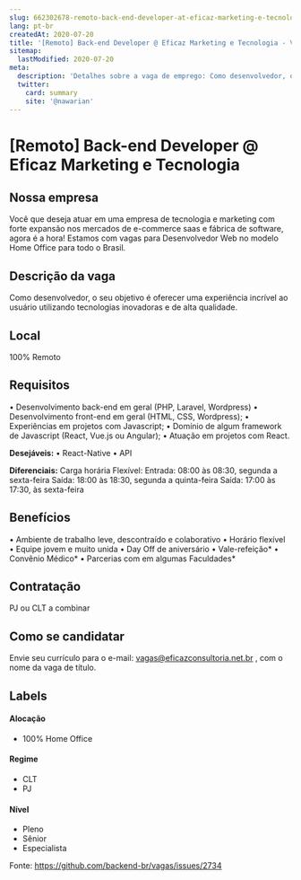 ```yaml
---
slug: 662302678-remoto-back-end-developer-at-eficaz-marketing-e-tecnologia
lang: pt-br
createdAt: 2020-07-20
title: '[Remoto] Back-end Developer @ Eficaz Marketing e Tecnologia - Vaga de Emprego'
sitemap:
  lastModified: 2020-07-20
meta:
  description: 'Detalhes sobre a vaga de emprego: Como desenvolvedor, o seu objetivo é oferecer uma experiência incrível ao usuário utilizando tecnologias inovadoras e de alta qualidade.'
  twitter:
    card: summary
    site: '@nawarian'
---
```


# [Remoto] Back-end Developer @ Eficaz Marketing e Tecnologia

## Nossa empresa

Você que deseja atuar em uma empresa de tecnologia e marketing com forte expansão nos mercados de e-commerce saas e fábrica de software, agora é a hora!  Estamos com vagas para Desenvolvedor Web no modelo Home Office para todo o Brasil. 

## Descrição da vaga

Como desenvolvedor, o seu objetivo é oferecer uma experiência incrível ao usuário utilizando tecnologias inovadoras e de alta qualidade. 

## Local

100% Remoto

## Requisitos
• Desenvolvimento back-end em geral (PHP, Laravel, Wordpress)
• Desenvolvimento front-end em geral (HTML, CSS, Wordpress);
• Experiências em projetos com Javascript;
• Domínio de algum framework de Javascript (React, Vue.js ou Angular);
• Atuação em projetos com React.


**Desejáveis:**
• React-Native
• API


**Diferenciais:**
Carga horária Flexível:
 Entrada: 08:00 às 08:30, segunda a sexta-feira
 Saída: 18:00 às 18:30, segunda a quinta-feira
 Saída: 17:00 às 17:30, às sexta-feira


## Benefícios
• Ambiente de trabalho leve, descontraído e colaborativo
• Horário flexível
• Equipe jovem e muito unida
• Day Off de aniversário
• Vale-refeição*
• Convênio Médico*
• Parcerias com em algumas Faculdades*


## Contratação
PJ ou CLT a combinar

## Como se candidatar

Envie seu currículo para o e-mail: vagas@eficazconsultoria.net.br , com o nome da vaga de título.

## Labels

#### Alocação
- 100% Home Office

#### Regime
- CLT
- PJ

#### Nível
- Pleno
- Sênior
- Especialista




Fonte: https://github.com/backend-br/vagas/issues/2734